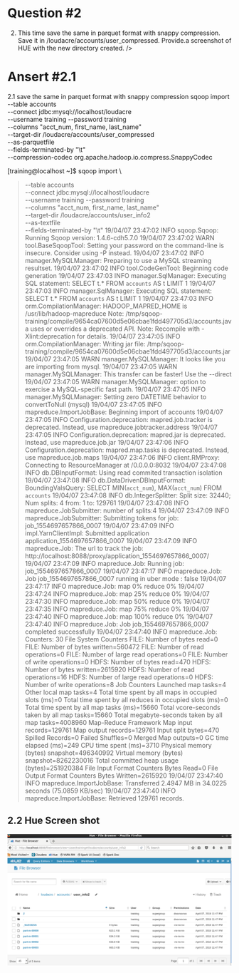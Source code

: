 Question #2
=============
>
2. This time save the same in parquet format with snappy compression. Save it in
/loudacre/accounts/user_compressed. Provide.a screenshot of HUE with the new directory
created.
/>




Ansert #2.1
=============
2.1 save the same in parquet format with snappy compression
sqoop import \
--table accounts \
--connect jdbc:mysql://localhost/loudacre \
--username training --password training \
--columns "acct_num, first_name, last_name" \
--target-dir /loudacre/accounts/user_compressed \
--as-parquetfile \
--fields-terminated-by "\t" \
--compression-codec org.apache.hadoop.io.compress.SnappyCodec


[training@localhost ~]$ sqoop import \
> --table accounts \
> --connect jdbc:mysql://localhost/loudacre \
> --username training --password training \
> --columns "acct_num, first_name, last_name" \
> --target-dir /loudacre/accounts/user_info2 \
> --as-textfile \
> --fields-terminated-by "\t"
19/04/07 23:47:02 INFO sqoop.Sqoop: Running Sqoop version: 1.4.6-cdh5.7.0
19/04/07 23:47:02 WARN tool.BaseSqoopTool: Setting your password on the command-line is insecure. Consider using -P instead.
19/04/07 23:47:02 INFO manager.MySQLManager: Preparing to use a MySQL streaming resultset.
19/04/07 23:47:02 INFO tool.CodeGenTool: Beginning code generation
19/04/07 23:47:03 INFO manager.SqlManager: Executing SQL statement: SELECT t.* FROM `accounts` AS t LIMIT 1
19/04/07 23:47:03 INFO manager.SqlManager: Executing SQL statement: SELECT t.* FROM `accounts` AS t LIMIT 1
19/04/07 23:47:03 INFO orm.CompilationManager: HADOOP_MAPRED_HOME is /usr/lib/hadoop-mapreduce
Note: /tmp/sqoop-training/compile/9654ca07600d5e06cbae1fdd497705d3/accounts.java uses or overrides a deprecated API.
Note: Recompile with -Xlint:deprecation for details.
19/04/07 23:47:05 INFO orm.CompilationManager: Writing jar file: /tmp/sqoop-training/compile/9654ca07600d5e06cbae1fdd497705d3/accounts.jar
19/04/07 23:47:05 WARN manager.MySQLManager: It looks like you are importing from mysql.
19/04/07 23:47:05 WARN manager.MySQLManager: This transfer can be faster! Use the --direct
19/04/07 23:47:05 WARN manager.MySQLManager: option to exercise a MySQL-specific fast path.
19/04/07 23:47:05 INFO manager.MySQLManager: Setting zero DATETIME behavior to convertToNull (mysql)
19/04/07 23:47:05 INFO mapreduce.ImportJobBase: Beginning import of accounts
19/04/07 23:47:05 INFO Configuration.deprecation: mapred.job.tracker is deprecated. Instead, use mapreduce.jobtracker.address
19/04/07 23:47:05 INFO Configuration.deprecation: mapred.jar is deprecated. Instead, use mapreduce.job.jar
19/04/07 23:47:06 INFO Configuration.deprecation: mapred.map.tasks is deprecated. Instead, use mapreduce.job.maps
19/04/07 23:47:06 INFO client.RMProxy: Connecting to ResourceManager at /0.0.0.0:8032
19/04/07 23:47:08 INFO db.DBInputFormat: Using read commited transaction isolation
19/04/07 23:47:08 INFO db.DataDrivenDBInputFormat: BoundingValsQuery: SELECT MIN(`acct_num`), MAX(`acct_num`) FROM `accounts`
19/04/07 23:47:08 INFO db.IntegerSplitter: Split size: 32440; Num splits: 4 from: 1 to: 129761
19/04/07 23:47:08 INFO mapreduce.JobSubmitter: number of splits:4
19/04/07 23:47:09 INFO mapreduce.JobSubmitter: Submitting tokens for job: job_1554697657866_0007
19/04/07 23:47:09 INFO impl.YarnClientImpl: Submitted application application_1554697657866_0007
19/04/07 23:47:09 INFO mapreduce.Job: The url to track the job: http://localhost:8088/proxy/application_1554697657866_0007/
19/04/07 23:47:09 INFO mapreduce.Job: Running job: job_1554697657866_0007
19/04/07 23:47:17 INFO mapreduce.Job: Job job_1554697657866_0007 running in uber mode : false
19/04/07 23:47:17 INFO mapreduce.Job:  map 0% reduce 0%
19/04/07 23:47:24 INFO mapreduce.Job:  map 25% reduce 0%
19/04/07 23:47:30 INFO mapreduce.Job:  map 50% reduce 0%
19/04/07 23:47:35 INFO mapreduce.Job:  map 75% reduce 0%
19/04/07 23:47:40 INFO mapreduce.Job:  map 100% reduce 0%
19/04/07 23:47:40 INFO mapreduce.Job: Job job_1554697657866_0007 completed successfully
19/04/07 23:47:40 INFO mapreduce.Job: Counters: 30
	File System Counters
		FILE: Number of bytes read=0
		FILE: Number of bytes written=560472
		FILE: Number of read operations=0
		FILE: Number of large read operations=0
		FILE: Number of write operations=0
		HDFS: Number of bytes read=470
		HDFS: Number of bytes written=2615920
		HDFS: Number of read operations=16
		HDFS: Number of large read operations=0
		HDFS: Number of write operations=8
	Job Counters
		Launched map tasks=4
		Other local map tasks=4
		Total time spent by all maps in occupied slots (ms)=0
		Total time spent by all reduces in occupied slots (ms)=0
		Total time spent by all map tasks (ms)=15660
		Total vcore-seconds taken by all map tasks=15660
		Total megabyte-seconds taken by all map tasks=4008960
	Map-Reduce Framework
		Map input records=129761
		Map output records=129761
		Input split bytes=470
		Spilled Records=0
		Failed Shuffles=0
		Merged Map outputs=0
		GC time elapsed (ms)=249
		CPU time spent (ms)=3710
		Physical memory (bytes) snapshot=496340992
		Virtual memory (bytes) snapshot=8262230016
		Total committed heap usage (bytes)=251920384
	File Input Format Counters
		Bytes Read=0
	File Output Format Counters
		Bytes Written=2615920
19/04/07 23:47:40 INFO mapreduce.ImportJobBase: Transferred 2.4947 MB in 34.0225 seconds (75.0859 KB/sec)
19/04/07 23:47:40 INFO mapreduce.ImportJobBase: Retrieved 129761 records.



2.2 Hue Screen shot
-------------
<img src = "https://github.com/shkim99/SKCC2_-BigData/blob/master/Sqoop/Question2.png">
